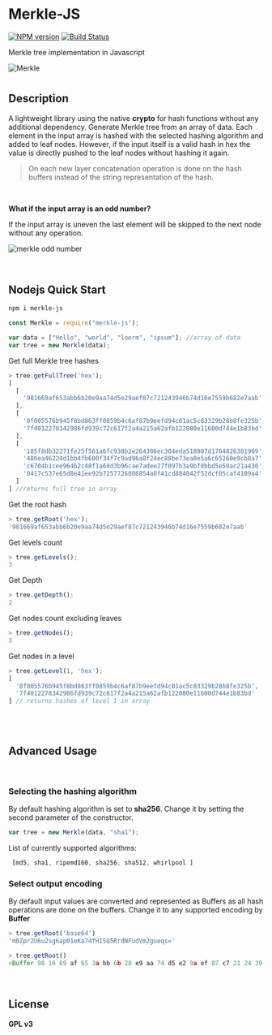 # Merkle-JS
[![NPM version](https://badge.fury.io/js/merkle-js.svg)](http://badge.fury.io/js/merkle-js)
[![Build Status](https://travis-ci.org/SusmithKrishnan/merkle-js.svg?branch=main)](https://travis-ci.org/SusmithKrishnan/merkle-js)

Merkle tree implementation in Javascript

![Merkle](https://i.ibb.co/VtjmGf4/1.png)

#

## Description

A lightweight library using the native **crypto** for hash functions without any additional dependency.
Generate Merkle tree from an array of data. Each element in the input array is hashed with the selected hashing algorithm and added to leaf nodes. However, if the input itself is a valid hash in hex the value is directly pushed to the leaf nodes without hashing it again.

> On each new layer concatenation operation is done on the hash buffers instead of the string representation of the hash.

<br />

**What if the input array is an odd number?**

If the input array is uneven the last element will be skipped to the next node without any operation.

![merkle odd number](https://i.ibb.co/0fMSDfM/2.png)

<br />

## Nodejs Quick Start

```bash
npm i merkle-js
```

```js
const Merkle = require("merkle-js");

var data = ["Hello", "world", "loerm", "ipsum"]; //array of data
var tree = new Merkle(data);
```

Get full Merkle tree hashes

```js
> tree.getFullTree('hex');
[
  [
    '981669af653abb6b20e9aa74d5e29aef87c721243946b74d16e7559b682e7aab'
  ],
  [
    '0f005576b945f8bd863ff0859b4c6af87b9eefd94c01ac5c83329b28b8fe325b',
    '7f4012278342986fd939c72c617f2a4a215a62afb122080e11600d744e1b83bd'
  ],
  [
    '185f8db32271fe25f561a6fc938b2e264306ec304eda518007d1764826381969',
    '486ea46224d1bb4fb680f34f7c9ad96a8f24ec88be73ea8e5a6c65260e9cb8a7',
    'c6704b1cee96462c48f1a68d3b96cae7adee27f097b3a9bf8bbd5e59ac21a430',
    '0417c537e65d8e41ee92b7257726086854a8f41cd884842f52dcf05caf4109a4'
  ]
] //returns full tree in array
```

Get the root hash

```js
> tree.getRoot('hex');
'981669af653abb6b20e9aa74d5e29aef87c721243946b74d16e7559b682e7aab'
```

Get levels count

```js
> tree.getLevels();
3
```

Get Depth

```js
> tree.getDepth();
2
```

Get nodes count excluding leaves

```js
> tree.getNodes();
3
```

Get nodes in a level

```js
> tree.getLevel(1, 'hex');
[
  '0f005576b945f8bd863ff0859b4c6af87b9eefd94c01ac5c83329b28b8fe325b',
  '7f4012278342986fd939c72c617f2a4a215a62afb122080e11600d744e1b83bd'
] // returns hashes of level 1 in array
```

<br /><br />

## Advanced Usage

<br />

### **Selecting the hashing algorithm**

By default hashing algorithm is set to **sha256**. Change it by setting the second parameter of the constructor.

```js
var tree = new Merkle(data, "sha1");
```

List of currently supported algorithms:
```js
 [md5, sha1, ripemd160, sha256, sha512, whirlpool ]
```

### **Select output encoding**
By default input values are converted and represented as Buffers as all hash operations are done on the buffers. Change it to any supported encoding by **Buffer** 

```js
> tree.getRoot('base64')
'mBZpr2U6u2sg6ap01eKa74fHISQ5RrdNFudVm2gueqs='
```
```js
> tree.getRoot()
<Buffer 98 16 69 af 65 3a bb 6b 20 e9 aa 74 d5 e2 9a ef 87 c7 21 24 39 46 b7 4d 16 e7 55 9b 68 2e 7a ab> 
```

<br />

## License
**GPL v3**
